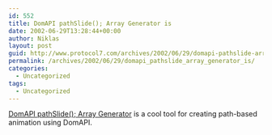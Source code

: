 ```yaml
---
id: 552
title: DomAPI pathSlide(); Array Generator is
date: 2002-06-29T13:28:44+00:00
author: Niklas
layout: post
guid: http://www.protocol7.com/archives/2002/06/29/domapi-pathslide-array-generator-is/
permalink: /archives/2002/06/29/domapi_pathslide_array_generator_is/
categories:
  - Uncategorized
tags:
  - Uncategorized
---
```

<div class='microid-6cea268cb31fff5224f671239cf50f71b93b6db1'>
  <p>
    <a href="http://www.domapi.com/thirdparty/btudball/tools/animation_array_generator.htm">DomAPI pathSlide(); Array Generator</a> is a cool tool for creating path-based animation using DomAPI.
  </p>
</div>